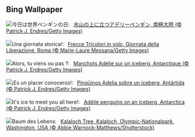 ## Bing Wallpaper
![](https://www.bing.com/th?id=OHR.PenguinDirections_JA-JP4629543570_UHD.jpg&w=1000)今日は世界ペンギンの日:&nbsp;&ensp;[氷山の上に立つアデリーペンギン, 南極大陸 (© Patrick J. Endres/Getty Images)](https://www.bing.com/th?id=OHR.PenguinDirections_JA-JP4629543570_UHD.jpg)
<br><br/>
![](https://www.bing.com/th?id=OHR.LiberationOfItaly_IT-IT5702803658_UHD.jpg&w=1000)Una giornata storica!:&nbsp;&ensp;[Frecce Tricolori in volo, Giornata della Liberazione, Roma (© Marie-Laure Messana/Getty Images)](https://www.bing.com/th?id=OHR.LiberationOfItaly_IT-IT5702803658_UHD.jpg)
<br><br/>
![](https://www.bing.com/th?id=OHR.PenguinDirections_FR-FR7724304898_UHD.jpg&w=1000)Alors, tu viens ou pas ?:&nbsp;&ensp;[Manchots Adélie sur un iceberg, Antarctique (© Patrick J. Endres/Getty Images)](https://www.bing.com/th?id=OHR.PenguinDirections_FR-FR7724304898_UHD.jpg)
<br><br/>
![](https://www.bing.com/th?id=OHR.PenguinDirections_ES-ES2470115547_UHD.jpg&w=1000)¡Es un placer conoceros!:&nbsp;&ensp;[Pingüinos Adelia sobre un iceberg, Antártida (© Patrick J. Endres/Getty Images)](https://www.bing.com/th?id=OHR.PenguinDirections_ES-ES2470115547_UHD.jpg)
<br><br/>
![](https://www.bing.com/th?id=OHR.PenguinDirections_EN-GB4668084701_UHD.jpg&w=1000)It's ice to meet you all here!:&nbsp;&ensp;[Adélie penguins on an iceberg, Antarctica (© Patrick J. Endres/Getty Images)](https://www.bing.com/th?id=OHR.PenguinDirections_EN-GB4668084701_UHD.jpg)
<br><br/>
![](https://www.bing.com/th?id=OHR.KalalochTree_DE-DE1811180664_UHD.jpg&w=1000)Baum des Lebens:&nbsp;&ensp;[Kalaloch Tree, Kalaloch, Olympic-Nationalpark, Washington, USA (© Abbie Warnock-Matthews/Shutterstock)](https://www.bing.com/th?id=OHR.KalalochTree_DE-DE1811180664_UHD.jpg)
<br><br/>
